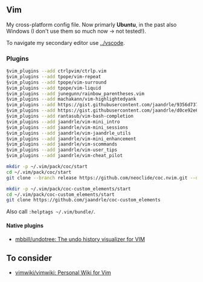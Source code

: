 ## Vim
My cross-platform config file. Now primarly **Ubuntu**, in the past also Windows (I don't use them so much now → not tested!).

To navigate my secondary editor use [../vscode](../vscode).

### Plugins
```bash
§vim_plugins --add ctrlpvim/ctrlp.vim
§vim_plugins --add tpope/vim-repeat
§vim_plugins --add tpope/vim-surround
§vim_plugins --add tpope/vim-liquid
§vim_plugins --add junegunn/rainbow_parentheses.vim
§vim_plugins --add machakann/vim-highlightedyank
§vim_plugins --add https://gist.githubusercontent.com/jaandrle/9356d737ef5dfda2efbe50248d32cb78/raw/7f73e223b93d9cb889eecc77850604ebe7e102a3/cwordhi.vim
§vim_plugins --add https://gist.githubusercontent.com/jaandrle/d0ce92e67d03dd8da4b7b932b379b879/raw/b47b1260759d32823890c39df31909f386cc3f6c/vifm.vim
§vim_plugins --add rantasub/vim-bash-completion
§vim_plugins --add jaandrle/vim-mini_intro
§vim_plugins --add jaandrle/vim-mini_sessions
§vim_plugins --add jaandrle/vim-jaandrle_utils
§vim_plugins --add jaandrle/vim-mini_enhancement
§vim_plugins --add jaandrle/vim-scommands
§vim_plugins --add jaandrle/vim-user_tips
§vim_plugins --add jaandrle/vim-cheat_pilot

mkdir -p ~/.vim/pack/coc/start
cd ~/.vim/pack/coc/start
git clone --branch release https://github.com/neoclide/coc.nvim.git --depth=1

mkdir -p ~/.vim/pack/coc-custom_elements/start
cd ~/.vim/pack/coc-custom_elements/start
git clone https://github.com/jaandrle/coc-custom_elements
```
Also call `:helptags ~/.vim/bundle/`.

#### Native plugins
- [mbbill/undotree: The undo history visualizer for VIM](https://github.com/mbbill/undotree)

## To consider
- [vimwiki/vimwiki: Personal Wiki for Vim](https://github.com/vimwiki/vimwiki)
